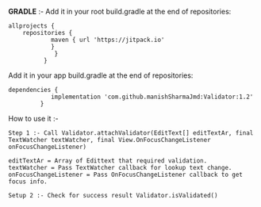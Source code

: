
**GRADLE** :- 
Add it in your root build.gradle at the end of repositories:

```
allprojects {
	repositories {
			maven { url 'https://jitpack.io' 
			}
		     }
	      }
  ```
 Add it in your app build.gradle at the end of repositories:
 
```
dependencies {
	        implementation 'com.github.manishSharmaJmd:Validator:1.2'
	     }
```

How to use it :-
```android
Step 1 :- Call Validator.attachValidator(EditText[] editTextAr, final TextWatcher textWatcher, final View.OnFocusChangeListener onFocusChangeListener)
```

```android
editTextAr = Array of Edittext that required validation.
textWatcher = Pass TextWatcher callback for lookup text change.
onFocusChangeListener = Pass OnFocusChangeListener callback to get focus info.
```

```android
Setup 2 :- Check for success result Validator.isValidated()
```

